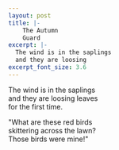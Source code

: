 ```yaml
---
layout: post
title: |-
    The Autumn
    Guard
excerpt: |-
  The wind is in the saplings
  and they are loosing
excerpt_font_size: 3.6
---
```


The wind is in the saplings  
and they are loosing leaves  
for the first time.

"What are these red birds  
skittering across the lawn?  
Those birds were mine!"
